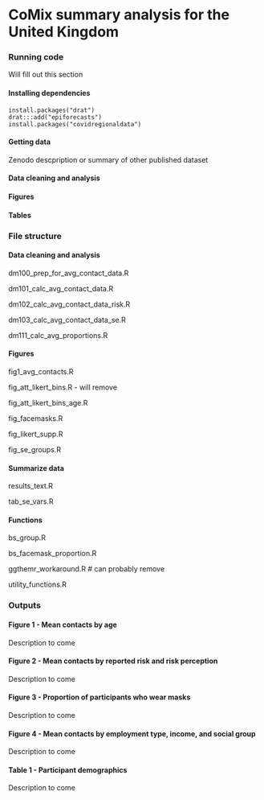 # CoMix summary analysis for the United Kingdom

### Running code

Will fill out this section

#### Installing dependencies

```
install.packages("drat")
drat:::add("epiforecasts")
install.packages("covidregionaldata")
```

#### Getting data

Zenodo descpription or summary of other published dataset

#### Data cleaning and analysis

#### Figures

#### Tables

### File structure

#### Data cleaning and analysis

dm100_prep_for_avg_contact_data.R

dm101_calc_avg_contact_data.R      

dm102_calc_avg_contact_data_risk.R

dm103_calc_avg_contact_data_se.R

dm111_calc_avg_proportions.R         


#### Figures

fig1_avg_contacts.R

fig_att_likert_bins.R   - will remove 

fig_att_likert_bins_age.R

fig_facemasks.R

fig_likert_supp.R

fig_se_groups.R



#### Summarize data

results_text.R 

tab_se_vars.R 



#### Functions

bs_group.R 

bs_facemask_proportion.R    

ggthemr_workaround.R # can probably remove

utility_functions.R 


### Outputs

#### Figure 1 - Mean contacts by age

Description to come

#### Figure 2 - Mean contacts by reported risk and risk perception

Description to come

#### Figure 3 - Proportion of participants who wear masks

Description to come

#### Figure 4 - Mean contacts by employment type, income, and social group

Description to come

#### Table 1 - Participant demographics

Description to come